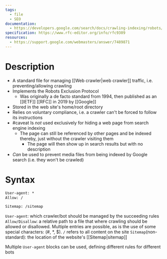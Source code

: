 ```yaml
---
tags:
  - file
  - SEO
documentation:
  - https://developers.google.com/search/docs/crawling-indexing/robots/intro
specification: https://www.rfc-editor.org/info/rfc9309
resources:
  - https://support.google.com/webmasters/answer/7489871
---
```

# Description
- A standard file for managing [[Web crawler|web crawler]] traffic, i.e. preventing/allowing crawling
- Implements the Robots Exclusion Protocol
	- Was originally a de facto standard from 1994, then published as an [[IETF]] [[RFC]] in 2019 by [[Google]]
- Stored in the web site's home/root directory
- Relies on voluntary compliance, i.e. a crawler can't be forced to follow its instructions
- #caveat Is *not* used exclusively for hiding a web page from search engine indexing
	- The page can still be referenced by other pages and be indexed thereby, just without the crawler visiting them
		- The page will then show up in search results but with no description
- *Can* be used to prevent media files from being indexed by Google search (i.e. they won't be crawled)
# Syntax
```robots.txt
User-agent: *
Allow: /

Sitemap: /sitemap
```
`User-agent`: which crawler/bot should be managed by the succeeding rules
`Allow/Disallow`: a relative path to a file that where crawling should be allowed or disallowed. Multiple entries are possible, as is the use of some special characters: (#, *, $).  `/` refers to all content on the site
`Sitemap`(non-standard): the location of the website's [[Sitemap|sitemap]]

Multiple `User-agent` blocks can be used, defining different rules for different bots